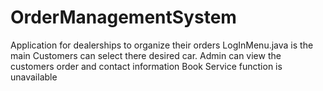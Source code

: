 # OrderManagementSystem
Application for dealerships to organize their orders
LogInMenu.java is the main 
Customers can select there desired car. Admin can view the customers order and contact information
Book Service function is unavailable
